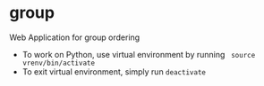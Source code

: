 # group
Web Application for group ordering

* To work on Python, use virtual environment by running
``` source vrenv/bin/activate```
* To exit virtual environment, simply run ```deactivate```
